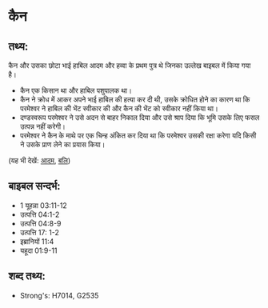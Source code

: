 # कैन #

## तथ्य: ##

कैन और उसका छोटा भाई हाबिल आदम और हव्वा के प्रथम पुत्र थे जिनका उल्लेख बाइबल में किया गया है।

* कैन एक किसान था और हाबिल पशुपालक था।
* कैन ने क्रोध में आकर अपने भाई हाबिल की हत्या कर दी थी, उसके क्रोधित होने का कारण था कि परमेश्वर ने हाबिल की भेंट स्वीकार की और कैन की भेंट को स्वीकार नहीं किया था।
* दण्डस्वरूप परमेश्वर ने उसे अदन से बाहर निकाल दिया और उसे श्राप दिया कि भूमि उसके लिए फसल उत्पन्न नहीं करेगी।
* परमेश्वर ने कैन के माथे पर एक चिन्ह अंकित कर दिया था कि परमेश्वर उसकी रक्षा करेगा यदि किसी ने उसके प्राण लेने का प्रयास किया।

(यह भी देखें: [आदम](../adam.md), [बलि](../sacrifice.md))

## बाइबल सन्दर्भ: ##

* 1 यूहन्ना 03:11-12
* उत्पत्ति 04:1-2
* उत्पत्ति 04:8-9
* उत्पत्ति 17: 1-2
* इब्रानियों 11:4
* यहूदा 01:9-11

## शब्द तथ्य: ##

* Strong's: H7014, G2535
